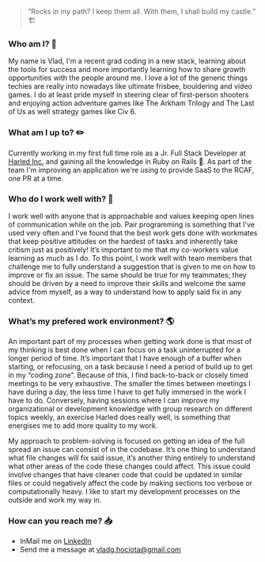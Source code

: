 >  “Rocks in my path? I keep them all. With them, I shall build my castle.”  🏗️

### Who am I? 📖

My name is Vlad, I'm a recent grad coding in a new stack, learning about the tools for success and more importantly learning how to share growth opportunities with the people around me. I love a lot of the generic things techies are really into nowadays like ultimate frisbee, bouldering and video games. I do at least pride myself in steering clear of first-person shooters and enjoying action adventure games like The Arkham Trilogy and The Last of Us as well strategy games like Civ 6.    

### What am I up to? ✏️

Currently working in my first full time role as a Jr. Full Stack Developer at [Harled Inc.](https://www.harled.ca/) and gaining all the knowledge in Ruby on Rails 💎.  As part of the team I'm improving an application we're using to provide SaaS to the RCAF, one PR at a time.

### Who do I work well with? 🤝

I work well with anyone that is approachable and values keeping open lines of communication while on the job. Pair programming is something that I've used very often and I've found that the best work gets done with workmates that keep positive attitudes on the hardest of tasks and inherently take critism just as positively! It’s important to me that my co-workers value learning as much as I do. To this point, I work well with team members that challenge me to fully understand a suggestion that is given to me on how to improve or fix an issue. The same should be true for my teammates; they should be driven by a need to improve their skills and welcome the same advice from myself, as a way to understand how to apply said fix in any context.

### What’s my prefered work environment? 🌎

An important part of my processes when getting work done is that most of my thinking is best done when I can focus on a task uninterrupted for a longer period of time. It’s important that I have enough of a buffer when starting, or refocusing, on a task because I need a period of build up to get in my “coding zone”. Because of this, I find back-to-back or closely timed meetings to be very exhaustive. The smaller the times between meetings I have during a day, the less time I have to get fully immersed in the work I have to do. Conversely, having sessions where I can improve my organizational or development knowledge with group research on different topics weekly, an exercise Harled does really well, is something that energises me to add more quality to my work. 

My approach to problem-solving is focused on getting an idea of the full spread an issue can consist of in the codebase. It’s one thing to understand what file changes will fix said issue, it’s another thing entirely to understand what other areas of the code these changes could affect. This issue could involve changes that have cleaner code that could be updated in similar files or could negatively affect the code by making sections too verbose or computationally heavy. I like to start my development processes on the outside and work my way in.

### How can you reach me? 📥
- InMail me on [LinkedIn](https://www.linkedin.com/in/vhociota)
- Send me a message at vladg.hociota@gmail.com
